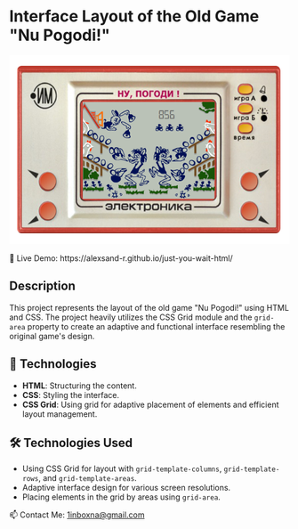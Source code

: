 # Interface Layout of the Old Game "Nu Pogodi!"

<p align="center">
  <img src="img/Screenshot_3.png" alt="Image 1" width="550" height="339">

</p>
🔗 Live Demo:  https://alexsand-r.github.io/just-you-wait-html/

## Description
This project represents the layout of the old game "Nu Pogodi!" using HTML and CSS. The project heavily utilizes the CSS Grid module and the `grid-area` property to create an adaptive and functional interface resembling the original game's design.

## 🚀 Technologies
- **HTML**: Structuring the content.
- **CSS**: Styling the interface.
- **CSS Grid**: Using grid for adaptive placement of elements and efficient layout management.

## 🛠️ Technologies Used 
- Using CSS Grid for layout with `grid-template-columns`, `grid-template-rows`, and `grid-template-areas`.
- Adaptive interface design for various screen resolutions.
- Placing elements in the grid by areas using `grid-area`.



📫 Contact Me:
1inboxna@gmail.com
